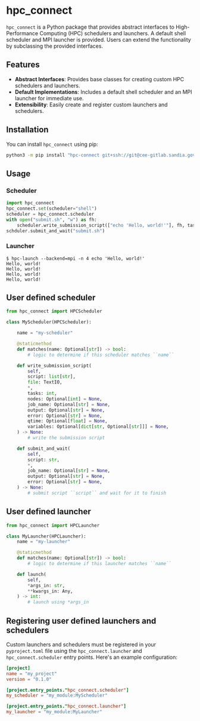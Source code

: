 # hpc_connect

`hpc_connect` is a Python package that provides abstract interfaces to High-Performance Computing (HPC) schedulers and launchers. A default shell scheduler and MPI launcher is provided. Users can extend the functionality by subclassing the provided interfaces.

## Features

- **Abstract Interfaces**: Provides base classes for creating custom HPC schedulers and launchers.
- **Default Implementations**: Includes a default shell scheduler and an MPI launcher for immediate use.
- **Extensibility**: Easily create and register custom launchers and schedulers.

## Installation

You can install `hpc_connect` using pip:

```bash
python3 -m pip install "hpc-connect git+ssh://git@cee-gitlab.sandia.gov/ascic-test-infra/playground/hpc-connect"
```

## Usage

### Scheduler

```python
import hpc_connect
hpc_connect.set(scheduler="shell")
scheduler = hpc_connect.scheduler
with open("submit.sh", "w") as fh:
    scheduler.write_submission_script(["echo 'Hello, world!'"], fh, tasks=1)
schduler.submit_and_wait("submit.sh")
```

### Launcher

```console
$ hpc-launch --backend=mpi -n 4 echo 'Hello, world!'
Hello, world!
Hello, world!
Hello, world!
Hello, world!
```

## User defined scheduler

```python
from hpc_connect import HPCScheduler

class MyScheduler(HPCScheduler):

    name = "my-scheduler"

    @staticmethod
    def matches(name: Optional[str]) -> bool:
        # logic to determine if this scheduler matches ``name``

    def write_submission_script(
        self,
        script: list[str],
        file: TextIO,
        *,
        tasks: int,
        nodes: Optional[int] = None,
        job_name: Optional[str] = None,
        output: Optional[str] = None,
        error: Optional[str] = None,
        qtime: Optional[float] = None,
        variables: Optional[dict[str, Optional[str]]] = None,
    ) -> None:
        # write the submission script

    def submit_and_wait(
        self,
        script: str,
        *,
        job_name: Optional[str] = None,
        output: Optional[str] = None,
        error: Optional[str] = None,
    ) -> None:
        # submit script ``script`` and wait for it to finish
```
## User defined launcher

```python
from hpc_connect import HPCLauncher

class MyLauncher(HPCLauncher):
    name = "my-launcher"

    @staticmethod
    def matches(name: Optional[str]) -> bool:
        # logic to determine if this launcher matches ``name``

    def launch(
        self,
        *args_in: str,
        **kwargs_in: Any,
    ) -> int:
        # launch using *args_in
```

## Registering user defined launchers and schedulers

Custom launchers and schedulers must be registered in your `pyproject.toml` file using the `hpc_connect.launcher` and `hpc_connect.scheduler` entry points. Here's an example configuration:

```toml
[project]
name = "my_project"
version = "0.1.0"

[project.entry_points."hpc_connect.scheduler"]
my_scheduler = "my_module:MyScheduler"

[project.entry_points."hpc_connect.launcher"]
my_launcher = "my_module:MyLauncher"
```
